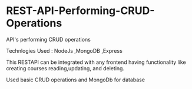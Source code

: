 # REST-API-Performing-CRUD-Operations
 API's performing CRUD operations

Technlogies Used : NodeJs ,MongoDB ,Express

This RESTAPI can be integrated with any frontend having functionality like creating courses reading,updating, and deleting.

Used basic CRUD operations and MongoDb for database
